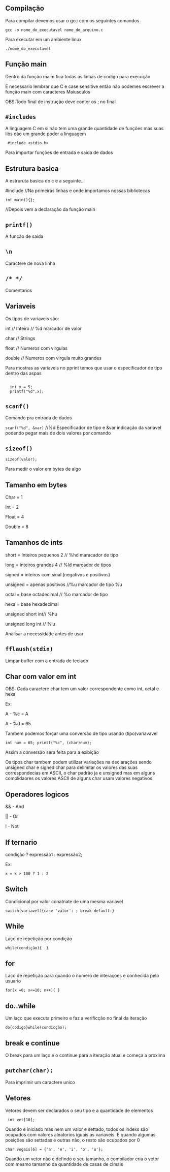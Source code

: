 <h2>Compilação</h2>

<p>Para compilar devemos usar o gcc com os seguintes comandos</p>
<code>gcc -o nome_do_executavel nome_do_arquivo.c</code>

<p>Para executar em um ambiente linux</p>
<code>./nome_do_executavel</code>

<h2>Função main</h2>

<p>Dentro da função maim fica todas as linhas de codigo para execução<p>
<p>E necessario lembrar que C e case sensitive então não podemes escrever a função main com caracteres Maiusculos</p>
<p>OBS:Todo final de instrução deve conter os ; no final</p>

<h2><code>#includes</code></h2>

<p>A linguagem C em si não tem uma grande quantidade de funções mas suas libs dão um grande poder a linguagem</p>

<code> #include <stdio.h> </code> 
<p>Para importar funções de entrada e saida de dados</p>

<h2>Estrutura basica</h2>

<p>A estruruta basica do c e a seguinte...</p>

<p>#include <stdio.h> //Na primeiras linhas e onde importamos nossas bibliotecas</p>
<code>int main(){};</code>
<p>//Depois vem a declaração da função main</p>
  
<h2><code>printf()</code></h2>
  
<p>A função de saida<p>
  
  <h2><code>\n</code></h2>
<p>Caractere de nova linha<p>
  
<h2><code>/* */</code></h2>
<p>Comentarios</p>  
  
<h2>Variaveis</h2>
 
<p>Os tipos de variaveis são:<p>
<p>int // Inteiro // %d marcador de valor</p>
<p>char // Strings</p>
<p>float // Numeros com virgulas</p>
<p>double // Numeros com virgula muito grandes</p>
  
<p>Para mostras as variaveis no pprint temos que usar o especificador de tipo dentro das aspas</p>
  
<code>
  int x = 5;
  printf("%d",x);
</code>

<h2><code>scanf()</code></h2>
<p>Comando pra entrada de dados</p>
  
  <p><code>scanf("%d", &var)</code> //%d Especificador de tipo e &var indicação da variavel podendo pegar mais de dois valores por comando</p>

<h2><code>sizeof()</code></h2>
<code>sizeof(valor);</code>
<p>Para medir o valor em bytes de algo</p>
  
<h2>Tamanho em bytes</h2>
<p>Char = 1</p>
<p>Int = 2</p>
<p>Float = 4</p>
<p>Double = 8</p>
  
<h2>Tamanhos de ints</h2>
<p>short = Inteiros pequenos 2 // %hd maracador de tipo</p>
<p>long = inteiros grandes 4 // %ld marcador de tipos</p>
<p>signed = inteiros com sinal (negativos e positivos)</p>
<p>unsigned = apenas positivos //%u marcador de tipo %u</p>
<p>octal = base octadecimal // %o marcador de tipo</p>
<p>hexa = base hexadecimal</p>	
<p>unsigned short int// %hu</p>
<p>unsigned long int // %lu</p>
	
<p>Analisar a necessidade antes de usar</p>

<h2><code>fflaush(stdin)</code></h2>

<p>Limpar buffer com a entrada de teclado</p>

<h2>Char com valor em int</h2>
<p>OBS: Cada caractere char tem um valor correspondente como int, octal e hexa</p>
<p>Ex:</p>
<p>A - %c = A</p>
<p>A - %d = 65</p>

<p>Tambem podemos forçar uma conversão de tipo usando (tipo)variavavel</p>
<p><code>int num = 65; printf("%c", (char)num);</code></p>
<p>Assim a conversão sera feita para a exibição</p>
	
<p>Os tipos char tambem podem utilizar variações na declarações  sendo unsigned char e signed char para delimitar os valores das suas correspondecias em ASCII, o char padrão ja e unsigned mas em alguns complidaores os valores ASCII de alguns char usam valores negativos</p>

<h2>Operadores logicos</h2>

<p>&& - And</p>
<p>|| - Or</p>
<p>! - Not</p>
	
<h2> If ternario</h2>

<p>condição ? expressão1 : expressão2;</p>
<p>Ex:</p>
<code>x = x > 100 ? 1 : 2</code>

<h2>Switch</h2>

<p>Condicional por valor conatnate de uma mesma variavel</p>
<code>switch(variavel){case 'valor': ; break default:}</code>
	
<h2>While</h2>

<p>Laço de repetição por condição</p>
<code>while(condição){	}</code>

<h2>for</h2>
 
<p>Laço de repetição para quando o numero de interaçoes e conhecida pelo usuario</p>

<code>for(x =0; x<=10; n++){ }</code>

<h2>do..while</h2>

<p>Um laço que executa primeiro e faz a verificção no final da iteração</p>
<code>do{codigo}while(condicção);</code>

<h2>break e continue</h2>

<p>O break para um laço e o continue para a iteração atual e começa a proxima</p>

<h2><code>putchar(char);</code></h2>

<p>Para imprimir um caractere unico</p>

<h2>Vetores</h2>
	
<p>Vetores devem ser declarados o seu tipo e a quantidade de elementos</p>
<code> int vet[10];</code>
<p>Quando e iniciado mas nem um valor e settado, todos os indexs são ocupados com valores aleatorios iguais as variaveis. E quando algumas posições são settadas e outras não, o resto são ocupados por 0</p>
<code>char vogais[6] = {'a', 'e', 'i', 'o', 'u'};</code>
<p>Quando um vetor não e defindo o seu tamanho, o compilador cria o vetor com mesmo tamanho da quantidade de casas de cimais</p>
